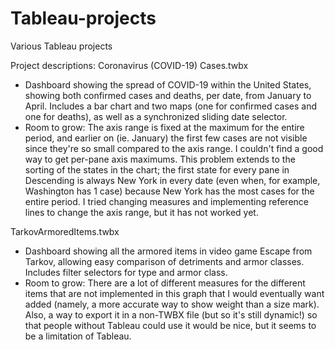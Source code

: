 # Tableau-projects
Various Tableau projects

Project descriptions:
Coronavirus (COVID-19) Cases.twbx
* Dashboard showing the spread of COVID-19 within the United States, showing both confirmed cases and deaths, per date, from January to April. Includes a bar chart and two maps (one for confirmed cases and one for deaths), as well as a synchronized sliding date selector.
* Room to grow: The axis range is fixed at the maximum for the entire period, and earlier on (ie. January) the first few cases are not visible since they're so small compared to the axis range. I couldn't find a good way to get per-pane axis maximums. This problem extends to the sorting of the states in the chart; the first state for every pane in Descending is always New York in every date (even when, for example, Washington has 1 case) because New York has the most cases for the entire period. I tried changing measures and implementing reference lines to change the axis range, but it has not worked yet.

TarkovArmoredItems.twbx
* Dashboard showing all the armored items in video game Escape from Tarkov, allowing easy comparison of detriments and armor classes. Includes filter selectors for type and armor class.
* Room to grow: There are a lot of different measures for the different items that are not implemented in this graph that I would eventually want added (namely, a more accurate way to show weight than a size mark). Also, a way to export it in a non-TWBX file (but so it's still dynamic!) so that people without Tableau could use it would be nice, but it seems to be a limitation of Tableau.
